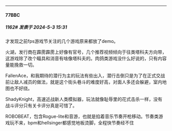﻿
*****

####  77BBC  
##### 1162#       发表于 2024-5-3 15:31

才发现之前fps游戏节关注的几个游戏原来都放了demo。

火湖，发行商在霹雳霹雳上好像有官号，几个推荐视频倾向于往类塔科夫方向带，这游戏除了改个瞄具和消音有啥像塔科夫的。肉鸽类游戏没什么好说的，只有内容量能挽救一切。

FallenAce，和我期待的潜行为主的玩法有些出入，潜行击倒只是为了在正式交战前让敌人减员的做法，就是这个街头巷斗的难度好高，对面人多还会躲避，室内地图也不好绕。

ShadyKnight，高速近战新人类模拟器，玩法就像耻辱里的花式击杀一样，没有战斗评分只有关卡评分真是可惜了。

ROBOBEAT，包含Rogue-lite和音游，也就是掐着音乐节奏开枪移动。节奏类游戏玩不来，bpm和hellsinger都感觉地板烫脚，全程快节奏经不住

